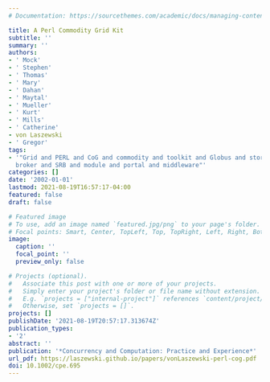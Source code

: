 ```yaml
---
# Documentation: https://sourcethemes.com/academic/docs/managing-content/

title: A Perl Commodity Grid Kit
subtitle: ''
summary: ''
authors:
- ' Mock'
- ' Stephen'
- ' Thomas'
- ' Mary'
- ' Dahan'
- ' Maytal'
- ' Mueller'
- ' Kurt'
- ' Mills'
- ' Catherine'
- von Laszewski
- ' Gregor'
tags:
- '"Grid and PERL and CoG and commodity and toolkit and Globus and storage resource
  broker and SRB and module and portal and middleware"'
categories: []
date: '2002-01-01'
lastmod: 2021-08-19T16:57:17-04:00
featured: false
draft: false

# Featured image
# To use, add an image named `featured.jpg/png` to your page's folder.
# Focal points: Smart, Center, TopLeft, Top, TopRight, Left, Right, BottomLeft, Bottom, BottomRight.
image:
  caption: ''
  focal_point: ''
  preview_only: false

# Projects (optional).
#   Associate this post with one or more of your projects.
#   Simply enter your project's folder or file name without extension.
#   E.g. `projects = ["internal-project"]` references `content/project/deep-learning/index.md`.
#   Otherwise, set `projects = []`.
projects: []
publishDate: '2021-08-19T20:57:17.313674Z'
publication_types:
- '2'
abstract: ''
publication: '*Concurrency and Computation: Practice and Experience*'
url_pdf: https://laszewski.github.io/papers/vonLaszewski-perl-cog.pdf
doi: 10.1002/cpe.695
---
```

